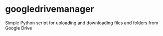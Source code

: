 # googledrivemanager
Simple Python script for uploading and downloading files and folders from Google Drive
